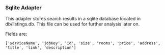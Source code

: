 ### Sqlite Adapter

This adapter stores search results in a sqlite database located in db/listings.db. This file can be used for further analysis later on.

Fields are:

```
['serviceName', 'jobKey', 'id', 'size', 'rooms', 'price', 'address', 'title', 'link', 'description']
```

